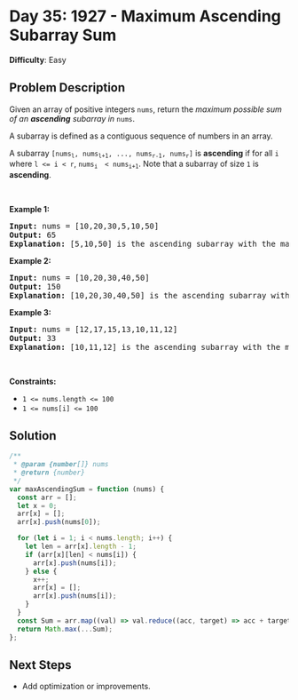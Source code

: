 # Day 35: 1927 - Maximum Ascending Subarray Sum

**Difficulty**: Easy

## Problem Description

<p>Given an array of positive integers <code>nums</code>, return the <em>maximum possible sum of an <strong>ascending</strong> subarray in </em><code>nums</code>.</p>

<p>A subarray is defined as a contiguous sequence of numbers in an array.</p>

<p>A subarray <code>[nums<sub>l</sub>, nums<sub>l+1</sub>, ..., nums<sub>r-1</sub>, nums<sub>r</sub>]</code> is <strong>ascending</strong> if for all <code>i</code> where <code>l &lt;= i &lt; r</code>, <code>nums<sub>i </sub> &lt; nums<sub>i+1</sub></code>. Note that a subarray of size <code>1</code> is <strong>ascending</strong>.</p>

<p>&nbsp;</p>
<p><strong class="example">Example 1:</strong></p>

<pre>
<strong>Input:</strong> nums = [10,20,30,5,10,50]
<strong>Output:</strong> 65
<strong>Explanation: </strong>[5,10,50] is the ascending subarray with the maximum sum of 65.
</pre>

<p><strong class="example">Example 2:</strong></p>

<pre>
<strong>Input:</strong> nums = [10,20,30,40,50]
<strong>Output:</strong> 150
<strong>Explanation: </strong>[10,20,30,40,50] is the ascending subarray with the maximum sum of 150.
</pre>

<p><strong class="example">Example 3:</strong></p>

<pre>
<strong>Input:</strong> nums = [12,17,15,13,10,11,12]
<strong>Output:</strong> 33
<strong>Explanation: </strong>[10,11,12] is the ascending subarray with the maximum sum of 33.
</pre>

<p>&nbsp;</p>
<p><strong>Constraints:</strong></p>

<ul>
	<li><code>1 &lt;= nums.length &lt;= 100</code></li>
	<li><code>1 &lt;= nums[i] &lt;= 100</code></li>
</ul>

## Solution

```javascript
/**
 * @param {number[]} nums
 * @return {number}
 */
var maxAscendingSum = function (nums) {
  const arr = [];
  let x = 0;
  arr[x] = [];
  arr[x].push(nums[0]);

  for (let i = 1; i < nums.length; i++) {
    let len = arr[x].length - 1;
    if (arr[x][len] < nums[i]) {
      arr[x].push(nums[i]);
    } else {
      x++;
      arr[x] = [];
      arr[x].push(nums[i]);
    }
  }
  const Sum = arr.map((val) => val.reduce((acc, target) => acc + target, 0));
  return Math.max(...Sum);
};
```

## Next Steps

- Add optimization or improvements.
